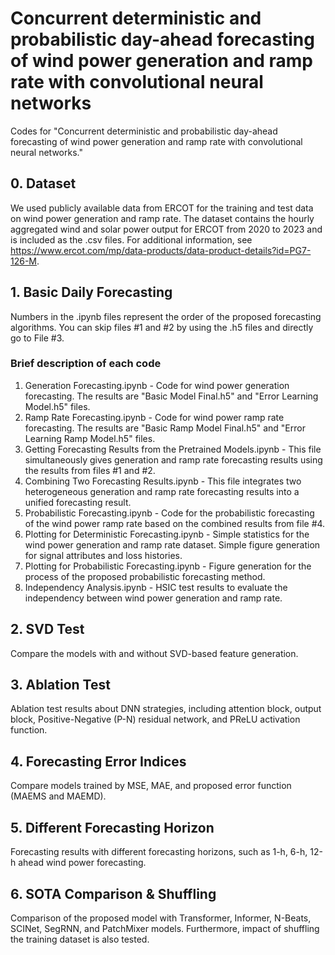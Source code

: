 # Concurrent deterministic and probabilistic day-ahead forecasting of wind power generation and ramp rate with convolutional neural networks
Codes for "Concurrent deterministic and probabilistic day-ahead forecasting of wind power generation and ramp rate with convolutional neural networks."

  ## 0. Dataset
  We used publicly available data from ERCOT for the training and test data on wind power generation and ramp rate. The dataset contains the hourly aggregated wind and solar power output for ERCOT from 2020 to 2023 and is included as the .csv files. 
  For additional information, see https://www.ercot.com/mp/data-products/data-product-details?id=PG7-126-M.
  
  ## 1. Basic Daily Forecasting
  Numbers in the .ipynb files represent the order of the proposed forecasting algorithms. You can skip files #1 and #2 by using the .h5 files and directly go to File #3.
  ### Brief description of each code
  1. Generation Forecasting.ipynb
    - Code for wind power generation forecasting. The results are "Basic Model Final.h5" and "Error Learning Model.h5" files.
  2. Ramp Rate Forecasting.ipynb
    - Code for wind power ramp rate forecasting. The results are "Basic Ramp Model Final.h5" and "Error Learning Ramp Model.h5" files.
  3. Getting Forecasting Results from the Pretrained Models.ipynb
    - This file simultaneously gives generation and ramp rate forecasting results using the results from files #1 and #2.
  4. Combining Two Forecasting Results.ipynb
    - This file integrates two heterogeneous generation and ramp rate forecasting results into a unified forecasting result.
  5. Probabilistic Forecasting.ipynb
    - Code for the probabilistic forecasting of the wind power ramp rate based on the combined results from file #4.
  6. Plotting for Deterministic Forecasting.ipynb
    - Simple statistics for the wind power generation and ramp rate dataset. Simple figure generation for signal attributes and loss histories.
  7. Plotting for Probabilistic Forecasting.ipynb
    - Figure generation for the process of the proposed probabilistic forecasting method.
  8. Independency Analysis.ipynb
    - HSIC test results to evaluate the independency between wind power generation and ramp rate.

  ## 2. SVD Test
  Compare the models with and without SVD-based feature generation.
  ## 3. Ablation Test
  Ablation test results about DNN strategies, including attention block, output block, Positive-Negative (P-N) residual network, and PReLU activation function.
  ## 4. Forecasting Error Indices
  Compare models trained by MSE, MAE, and proposed error function (MAEMS and MAEMD).
  ## 5. Different Forecasting Horizon
  Forecasting results with different forecasting horizons, such as 1-h, 6-h, 12-h ahead wind power forecasting.
  ## 6. SOTA Comparison & Shuffling
  Comparison of the proposed model with Transformer, Informer, N-Beats, SCINet, SegRNN, and PatchMixer models. Furthermore, impact of shuffling the training dataset is also tested.
